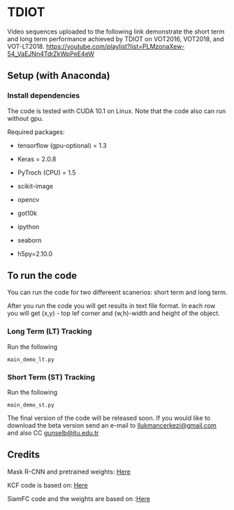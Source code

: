 # TDIOT
Video sequences uploaded to the following link demonstrate the short term and long term performance achieved by TDIOT on VOT2016, VOT2018, and VOT-LT2018.
https://youtube.com/playlist?list=PLMzonaXew-54_VaEJNn4TdrZkWpPeE4eW


## Setup (with Anaconda)

### Install dependencies

The code is tested with CUDA 10.1 on Linux. 
Note that the code also can run without gpu. 

Required packages:

 * tensorflow (gpu-optional) = 1.3

 * Keras = 2.0.8
 
 * PyTroch (CPU) = 1.5
 
 * scikit-image
 
 * opencv
 
 * got10k
 
 * ipython
 
 * seaborn
 
 * h5py=2.10.0
 

## To run the code

You can run the code for two differeent scanerios: short term and long term.

After you run the code you will get results in text file format.
In each row you will get (x,y) - top lef corner and (w,h)-width and height of the object. 

### Long Term (LT) Tracking
 Run the following 

```
main_demo_lt.py
```

### Short Term (ST) Tracking
 Run the following 

```
main_demo_st.py
```

The final version of the code will be released soon.
If you would like to download the beta version send an e-mail to llukmancerkezi@gmail.com  and also CC gunselb@itu.edu.tr

## Credits

Mask R-CNN and pretrained weights: [Here](https://github.com/matterport/Mask_RCNN)

KCF code is based on: [Here](https://github.com/fengyang95/pyCFTrackers)

SiamFC code and the weights are based on :[Here](https://github.com/huanglianghua/siamfc-pytorch)

